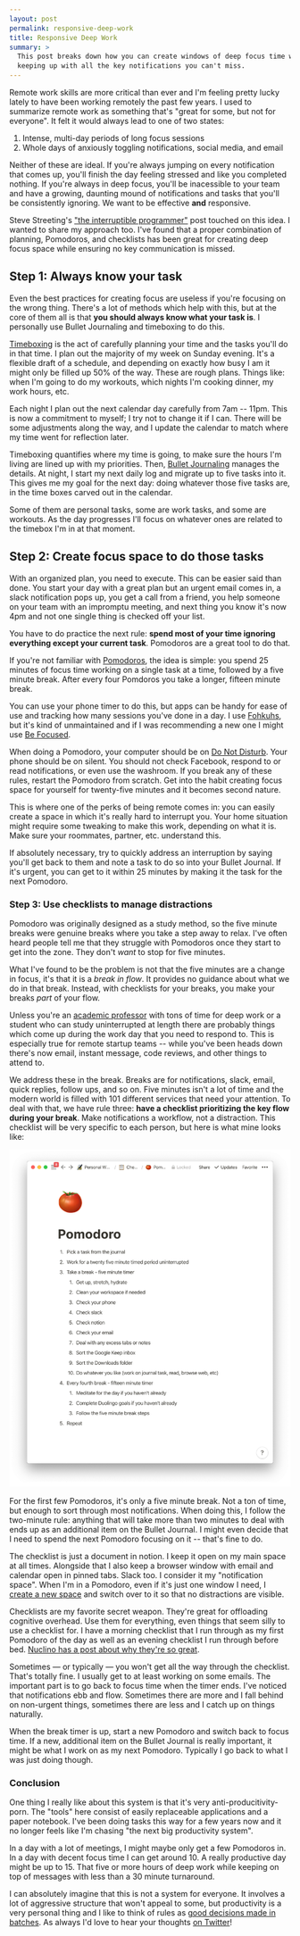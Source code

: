 ```yaml
---
layout: post
permalink: responsive-deep-work
title: Responsive Deep Work
summary: >
  This post breaks down how you can create windows of deep focus time while 
  keeping up with all the key notifications you can't miss.
---
```


Remote work skills are more critical than ever and I'm feeling pretty lucky lately to have been working remotely the past few years. I used to summarize remote work as something that's "great for some, but not for everyone". It felt it would always lead to one of two states:

<!-- Content Breaker -->

1. Intense, multi-day periods of long focus sessions
2. Whole days of anxiously toggling notifications, social media, and email

Neither of these are ideal. If you're always jumping on every notification that comes up, you'll finish the day feeling stressed and like you completed nothing. If you're always in deep focus, you'll be inacessible to your team and have a growing, daunting mound of notifications and tasks that you'll be consistently ignoring. We want to be effective **and** responsive.

Steve Streeting's ["the interruptible programmer"] post touched on this idea. I wanted to share my approach too. I've found that a proper combination of planning, Pomodoros, and checklists has been great for creating deep focus space while ensuring no key communication is missed.

## Step 1: Always know your task

Even the best practices for creating focus are useless if you're focusing on the wrong thing. There's a lot of methods which help with this, but at the core of them all is that **you should always know what your task is**. I personally use Bullet Journaling and timeboxing to do this. 

[Timeboxing] is the act of carefully planning your time and the tasks you'll do in that time. I plan out the majority of my week on Sunday evening. It's a flexible draft of a schedule, and depending on exactly how busy I am it might only be filled up 50% of the way. These are rough plans. Things like: when I'm going to do my workouts, which nights I'm cooking dinner, my work hours, etc.

Each night I plan out the next calendar day carefully from 7am -- 11pm. This is now a commitment to myself; I try not to change it if I can. There will be some adjustments along the way, and I update the calendar to match where my time went for reflection later.

Timeboxing quantifies where my time is going, to make sure the hours I'm living are lined up with my priorities. Then, [Bullet Journaling] manages the details. At night, I start my next daily log and migrate up to five tasks into it. This gives me my goal for the next day: doing whatever those five tasks are, in the time boxes carved out in the calendar. 

Some of them are personal tasks, some are work tasks, and some are workouts. As the day progresses I'll focus on whatever ones are related to the timebox I'm in at that moment.

## Step 2: Create focus space to do those tasks

With an organized plan, you need to execute. This can be easier said than done. You start your day with a great plan but an urgent email comes in, a slack notification pops up, you get a call from a friend, you help someone on your team with an impromptu meeting, and next thing you know it's now 4pm and not one single thing is checked off your list.

You have to do practice the next rule: **spend most of your time ignoring everything except your current task**. Pomodoros are a great tool to do that.

If you're not familiar with [Pomodoros], the idea is simple: you spend 25 minutes of focus time working on a single task at a time, followed by a five minute break. After every four Pomdoros you take a longer, fifteen minute break. 

You can use your phone timer to do this, but apps can be handy for ease of use and tracking how many sessions you've done in a day. I use [Fohkuhs], but it's kind of unmaintained and if I was recommending a new one I might use [Be Focused].

When doing a Pomodoro, your computer should be on [Do Not Disturb]. Your phone should be on silent. You should not check Facebook, respond to or read notifications, or even use the washroom. If you break any of these rules, restart the Pomodoro from scratch. Get into the habit creating focus space for yourself for twenty-five minutes and it becomes second nature.

This is where one of the perks of being remote comes in: you can easily create a space in which it's really hard to interrupt you. Your home situation might require some tweaking to make this work, depending on what it is. Make sure your roommates, partner, etc. understand this.

If absolutely necessary, try to quickly address an interruption by saying you'll get back to them and note a task to do so into your Bullet Journal. If it's urgent, you can get to it within 25 minutes by making it the task for the next Pomodoro.

### Step 3: Use checklists to manage distractions

Pomodoro was originally designed as a study method, so the five minute breaks were genuine breaks where you take a step away to relax. I've often heard people tell me that they struggle with Pomodoros once they start to get into the zone. They don't _want_ to stop for five minutes.

What I've found to be the problem is not that the five minutes are a change in focus, it's that it is a _break in flow_. It provides no guidance about what we do in that break. Instead, with checklists for your breaks, you make your breaks _part_ of your flow. 

Unless you're an [academic professor] with tons of time for deep work or a student who can study uninterrupted at length there are probably things which come up during the work day that you need to respond to. This is especially true for remote startup teams -- while you've been heads down there's now email, instant message, code reviews, and other things to attend to.

We address these in the break. Breaks are for notifications, slack, email, quick replies, follow ups, and so on. Five minutes isn't a lot of time and the modern world is filled with 101 different services that need your attention. To deal with that, we have rule three: **have a checklist prioritizing the key flow during your break**. Make notifications a workflow, not a distraction. This checklist will be very specific to each person, but here is what mine looks like:

![Pomodoro checklist](/image/responsive-deep-work/pomodoro.png)

For the first few Pomodoros, it's only a five minute break. Not a ton of time, but enough to sort through most notifications. When doing this, I follow the two-minute rule: anything that will take more than two minutes to deal with ends up as an additional item on the Bullet Journal. I might even decide that I need to spend the next Pomodoro focusing on it -- that's fine to do.

The checklist is just a document in notion. I keep it open on my main space at all times. Alongside that I also keep a browser window with email and calendar open in pinned tabs. Slack too. I consider it my "notification space". When I'm in a Pomodoro, even if it's just one window I need, I [create a new space] and switch over to it so that no distractions are visible.

Checklists are my favorite secret weapon. They're great for offloading cognitive overhead. Use them for everything, even things that seem silly to use a checklist for. I have a morning checklist that I run through as my first Pomodoro of the day as well as an evening checklist I run through before bed. [Nuclino has a post about why they're so great].

Sometimes  — or typically — you won't get all the way through the checklist. That's totally fine. I usually get to at least working on some emails. The important part is to go back to focus time when the timer ends. I've noticed that notifications ebb and flow. Sometimes there are more and I fall behind on non-urgent things, sometimes there are less and I catch up on things naturally.

When the break timer is up, start a new Pomodoro and switch back to focus time. If a new, additional item on the Bullet Journal is really important, it might be what I work on as my next Pomodoro. Typically I go back to what I was just doing though.

### Conclusion

One thing I really like about this system is that it's very anti-producitivity-porn. The "tools" here consist of easily replaceable applications and a paper notebook. I've been doing tasks this way for a few years now and it no longer feels like I'm chasing "the next big productivity system". 

In a day with a lot of meetings, I might maybe only get a few Pomodoros in. In a day with decent focus time I can get around 10. A really productive day might be up to 15. That five or more hours of deep work while keeping on top of messages with less than a 30 minute turnaround.

I can absolutely imagine that this is not a system for everyone. It involves a lot of aggressive structure that won't appeal to some, but productivity is a very personal thing and I like to think of rules as [good decisions made in batches]. As always I'd love to hear your thoughts [on Twitter]! 

[Fohkuhs]: http://www.fohkuhs.com/
[Be Focused]: https://apps.apple.com/ca/app/be-focused-focus-timer/id973134470?mt=12
[Do Not Disturb]: https://support.apple.com/en-ca/guide/mac-help/mchl999b7c1a/mac
[academic professor]: https://www.calnewport.com/books/deep-work/
[create a new space]: https://support.apple.com/en-ca/guide/mac-help/mh14112/mac
[Nuclino has a post about why they're so great]: https://blog.nuclino.com/the-simple-genius-of-checklists-from-b-17-to-the-apollo-missions
[timeboxing]: https://clockify.me/timeboxing
[Bullet Journaling]: https://bulletjournal.com/
[Pomodoros]: https://en.wikipedia.org/wiki/Pomodoro_Technique
[good decisions made in batches]: https://www.raptitude.com/2017/07/wise-people-have-rules-for-themselves/
[on Twitter]: https://twitter.com/chrisfosterelli
["the interruptible programmer"]: https://www.stevestreeting.com/2010/09/04/work-2-0/
